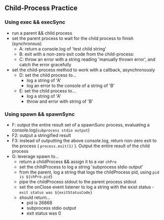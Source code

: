 ## Child-Process Practice

### Using exec && execSync
- run a parent && child process
- set the parent process to wait for the child process to finish (synchronous)
  - A: return a console.log of 'test child string'
  - B: exit with a non-zero exit code from the child-process:
  - C: throw an error with a string reading 'manually thrown error', and catch the error gracefully
- set the child-process method to work with a callback, asynchronously
  - D: set the child process to...
    - log a string of 'A'
    - log an error to the console of a string of 'B'
  - E: set the child process to...
    - log a string of 'A'
    - throw and error with string of 'B'

### Using spawn && spawnSync
- F: output the entire result set of a spawnSunc process, evaluating a console.log(`subprocess stdio output`)
- F2: output a stringified result
- F3: instead of outputting the above console.log, return non-zero exit to the process ( `process.exit(1)` ). Output the entire result of the child process
- G: leverage spawn to...
  - return a childProcess && assign it to a var `chPro`
  - set the childProcess to log a string 'subprocess stdio output'
  - from the parent, log a string that logs the childProcess pid, using `pid is ${chPro.pid}`
  - pipe the childProcess stdout to the parent process stdout
  - set the onClose event listener to log a string with the exist status - `exit status was ${exitStatusCode}`
  - should return...
    - pid is 26868
    - subprocess stdio output
    - exit status was 0